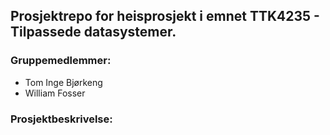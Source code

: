 ## Prosjektrepo for heisprosjekt i emnet TTK4235 - Tilpassede datasystemer. 

### Gruppemedlemmer:
- Tom Inge Bjørkeng
- William Fosser

### Prosjektbeskrivelse:
